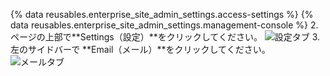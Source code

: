 {% data reusables.enterprise_site_admin_settings.access-settings %}
{% data reusables.enterprise_site_admin_settings.management-console %}
2. ページの上部で**Settings（設定）**をクリックしてください。 ![設定タブ](/assets/images/enterprise/management-console/settings-tab.png)
3. 左のサイドバーで **Email（メール）**をクリックしてください。 ![メールタブ](/assets/images/enterprise/management-console/email-sidebar.png)